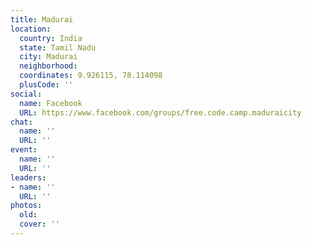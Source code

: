 ```yaml
---
title: Madurai
location:
  country: India
  state: Tamil Nadu
  city: Madurai
  neighborhood: 
  coordinates: 9.926115, 78.114098
  plusCode: ''
social:
  name: Facebook
  URL: https://www.facebook.com/groups/free.code.camp.maduraicity
chat:
  name: ''
  URL: ''
event:
  name: ''
  URL: ''
leaders:
- name: ''
  URL: ''
photos:
  old: 
  cover: ''
---
```


